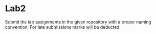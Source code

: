 # Lab2
Submit the lab assignments in the given repository with a proper naming convention. 
For late submissions marks will be deducted.
